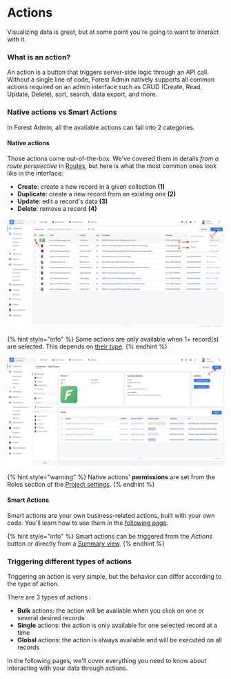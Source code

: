 # Actions

Visualizing data is great, but at some point you're going to want to interact with it.

### What is an action?

An action is a button that triggers server-side logic through an API call. Without a single line of code, Forest Admin natively supports all common actions required on an admin interface such as CRUD (Create, Read, Update, Delete), sort, search, data export, and more.

### Native actions vs Smart Actions

In Forest Admin, all the available actions can fall into 2 categories.

#### Native actions

Those actions come out-of-the-box. We've covered them in details _from a route perspective_ in [Routes](../routes/), but here is what the most common ones look like in the interface:

* **Create**: create a new record in a given collection **(1)**
* **Duplicate**: create a new record from an existing one **(2)**
* **Update**: edit a record's data **(3)**
* **Delete**: remove a record **(4)**

![](<../../.gitbook/assets/Capture d’écran 2019-07-01 à 12.31.54.png>)

{% hint style="info" %}
Some actions are only available when 1+ record(s) are selected. This depends on [their type](./#triggering-different-types-of-actions).
{% endhint %}

![](<../../.gitbook/assets/Capture d’écran 2019-07-01 à 12.36.29.png>)

{% hint style="warning" %}
Native actions' **permissions** are set from the Roles section of the [Project settings](https://docs.forestadmin.com/user-guide/project-settings/teams-and-users/manage-roles).
{% endhint %}

#### Smart Actions

Smart actions are your own business-related actions, built with your own code. You'll learn how to use them in the [following page](create-and-manage-smart-actions/#what-is-a-smart-action).

{% hint style="info" %}
Smart actions can be triggered from the _Actions_ button or directly from a [Summary view](https://docs.forestadmin.com/user-guide/getting-started/master-your-ui/build-a-summary-view).
{% endhint %}

### Triggering different types of actions

Triggering an action is very simple, but the behavior can differ according to the type of action.

There are 3 types of actions :

* **Bulk** actions: the action will be available when you click on one or several desired records
* **Single** actions: the action is only available for one selected record at a time
* **Global** actions: the action is always available and will be executed on all records



In the following pages, we'll cover everything you need to know about interacting with your data through actions.
